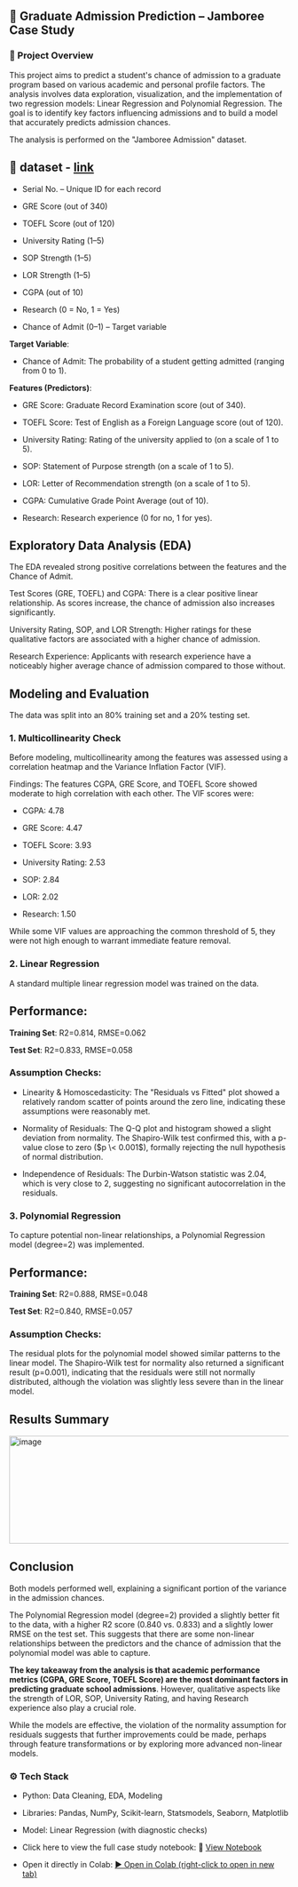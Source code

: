 ## 📌 Graduate Admission Prediction – Jamboree Case Study
### 📝 Project Overview
This project aims to predict a student's chance of admission to a graduate program based on various academic and personal profile factors. The analysis involves data exploration, visualization, and the implementation of two regression models: Linear Regression and Polynomial Regression. The goal is to identify key factors influencing admissions and to build a model that accurately predicts admission chances.

The analysis is performed on the "Jamboree Admission" dataset.

## 📂 dataset - [link](https://d2beiqkhq929f0.cloudfront.net/public_assets/assets/000/001/839/original/Jamboree_Admission.csv)

- Serial No. – Unique ID for each record

- GRE Score (out of 340)

- TOEFL Score (out of 120)

- University Rating (1–5)

- SOP Strength (1–5)

- LOR Strength (1–5)

- CGPA (out of 10)

- Research (0 = No, 1 = Yes)

- Chance of Admit (0–1) – Target variable



**Target Variable**:

- Chance of Admit: The probability of a student getting admitted (ranging from 0 to 1).

**Features (Predictors)**:

- GRE Score: Graduate Record Examination score (out of 340).

- TOEFL Score: Test of English as a Foreign Language score (out of 120).

- University Rating: Rating of the university applied to (on a scale of 1 to 5).

- SOP: Statement of Purpose strength (on a scale of 1 to 5).

- LOR: Letter of Recommendation strength (on a scale of 1 to 5).

- CGPA: Cumulative Grade Point Average (out of 10).

- Research: Research experience (0 for no, 1 for yes).

## Exploratory Data Analysis (EDA)
The EDA revealed strong positive correlations between the features and the Chance of Admit.

Test Scores (GRE, TOEFL) and CGPA: There is a clear positive linear relationship. As scores increase, the chance of admission also increases significantly.

University Rating, SOP, and LOR Strength: Higher ratings for these qualitative factors are associated with a higher chance of admission.

Research Experience: Applicants with research experience have a noticeably higher average chance of admission compared to those without.

## Modeling and Evaluation
The data was split into an 80% training set and a 20% testing set.

### 1. Multicollinearity Check
Before modeling, multicollinearity among the features was assessed using a correlation heatmap and the Variance Inflation Factor (VIF).

Findings: The features CGPA, GRE Score, and TOEFL Score showed moderate to high correlation with each other. The VIF scores were:

- CGPA: 4.78

- GRE Score: 4.47

- TOEFL Score: 3.93

- University Rating: 2.53

- SOP: 2.84

- LOR: 2.02

- Research: 1.50

While some VIF values are approaching the common threshold of 5, they were not high enough to warrant immediate feature removal.

### 2. Linear Regression
A standard multiple linear regression model was trained on the data.

## Performance:

**Training Set**: R2=0.814, RMSE=0.062

**Test Set**: R2=0.833, RMSE=0.058

### Assumption Checks:

- Linearity & Homoscedasticity: The "Residuals vs Fitted" plot showed a relatively random scatter of points around the zero line, indicating these assumptions were reasonably met.

- Normality of Residuals: The Q-Q plot and histogram showed a slight deviation from normality. The Shapiro-Wilk test confirmed this, with a p-value close to zero ($p \< 0.001$), formally rejecting the null hypothesis of normal distribution.

- Independence of Residuals: The Durbin-Watson statistic was 2.04, which is very close to 2, suggesting no significant autocorrelation in the residuals.

### 3. Polynomial Regression
To capture potential non-linear relationships, a Polynomial Regression model (degree=2) was implemented.

## Performance:

**Training Set**: R2=0.888, RMSE=0.048

**Test Set**: R2=0.840, RMSE=0.057

### Assumption Checks:

The residual plots for the polynomial model showed similar patterns to the linear model. The Shapiro-Wilk test for normality also returned a significant result (p=0.001), indicating that the residuals were still not normally distributed, although the violation was slightly less severe than in the linear model.

## Results Summary
<img width="979" height="194" alt="image" src="https://github.com/user-attachments/assets/d9ea7b6e-0022-4ffe-9503-3818ed4a0d42" />


## Conclusion

Both models performed well, explaining a significant portion of the variance in the admission chances.

The Polynomial Regression model (degree=2) provided a slightly better fit to the data, with a higher R2 score (0.840 vs. 0.833) and a slightly lower RMSE on the test set. This suggests that there are some non-linear relationships between the predictors and the chance of admission that the polynomial model was able to capture.

**The key takeaway from the analysis is that academic performance metrics (CGPA, GRE Score, TOEFL Score) are the most dominant factors in predicting graduate school admissions**. However, qualitative aspects like the strength of LOR, SOP, University Rating, and having Research experience also play a crucial role.

While the models are effective, the violation of the normality assumption for residuals suggests that further improvements could be made, perhaps through feature transformations or by exploring more advanced non-linear models.

### ⚙️ Tech Stack

- Python: Data Cleaning, EDA, Modeling

- Libraries: Pandas, NumPy, Scikit-learn, Statsmodels, Seaborn, Matplotlib

- Model: Linear Regression (with diagnostic checks)


- Click here to view the full case study notebook:
📘 [View Notebook](https://github.com/santoshom1/jamboree-admissions-predictor/blob/20b6b87320d058132d85dcc5315040c4be48b299/jamboree.ipynb)
- Open it directly in Colab:  [▶️ Open in Colab (right-click to open in new tab)](https://colab.research.google.com/drive/1b4z0bp-M_jZvXYDLXlkFNwONsxZbi8__?usp=sharing)
